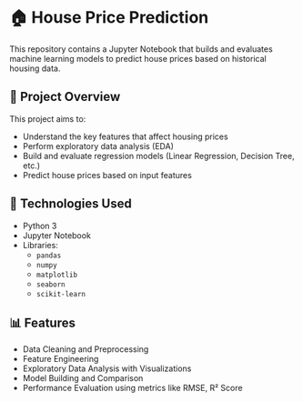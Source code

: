 # 🏠 House Price Prediction

This repository contains a Jupyter Notebook that builds and evaluates machine learning models to predict house prices based on historical housing data.

## 📌 Project Overview

This project aims to:
- Understand the key features that affect housing prices
- Perform exploratory data analysis (EDA)
- Build and evaluate regression models (Linear Regression, Decision Tree, etc.)
- Predict house prices based on input features

## 🧰 Technologies Used

- Python 3
- Jupyter Notebook
- Libraries:
  - `pandas`
  - `numpy`
  - `matplotlib`
  - `seaborn`
  - `scikit-learn`

## 📊 Features

- Data Cleaning and Preprocessing
- Feature Engineering
- Exploratory Data Analysis with Visualizations
- Model Building and Comparison
- Performance Evaluation using metrics like RMSE, R² Score
